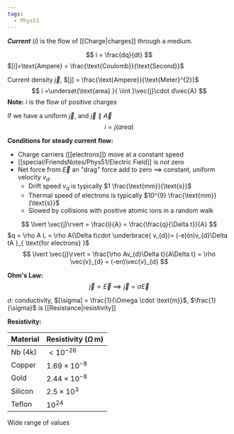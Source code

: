```yaml
---
tags:
  - Phys51
---
```

***Current*** ($i$) is the flow of [[Charge|charges]] through a medium.

$$
i = \frac{dq}{dt}
$$
$[i]=\text{Ampere} = \frac{\text{Coulomb}}{\text{Second}}$


Current density $\vec{j}$, $[j] = \frac{\text{Ampere}}{\text{Meter}^{2}}$
$$
i =\underset{\text{area}  }{ \iint }\vec{j}\cdot d\vec{A}
$$
**Note:** $i$ is the flow of positive charges


If we have a uniform $\vec{j}$, and $\vec{j} \parallel \vec{A}$
$$
i = j(area)
$$




**Conditions for steady current flow:**
- Charge carriers ([[electrons]]) move at a constant speed
- [[special/FriendsNotes/Phys51/Electric Field]] is *not* zero
- Net force from $\vec{E}$ an "drag" force add to zero $\implies$ constant, uniform velocity $v_{d}$.
	- Drift speed $v_{d}$ is typically $1 \frac{\text{mm}}{\text{s}}$
	- Thermal speed of electrons is typically $10^{9} \frac{\text{mm}}{\text{s}}$
	- Slowed by collisions with positive atomic ions in a random walk



$$
\lvert \vec{j}\rvert = \frac{i}{A} = \frac{\frac{q}{\Delta t}}{A}
$$
$q = \rho A L = \rho  A(\Delta t\cdot \underbrace{ v_{d})= (-e)(n)v_{d}\Delta tA }_{ \text{for electrons} }$
$$
\lvert \vec{j}\rvert = \frac{\rho Av_{d}\Delta t}{A\Delta t} = \rho \vec{v}_{d} = (-en)\vec{v}_{d}
$$

**Ohm's Law:**
$$
\vec{j} \propto \vec{E} \implies \vec{j} = \sigma \vec{E}
$$

$\sigma:$ conductivity, $[\sigma] = \frac{1}{\Omega \cdot \text{m}}$, $\frac{1}{\sigma}$ is [[Resistance|resistivity]]




**Resistivity:**

| Material | Resistivity ($\Omega\,\text{m}$) |
| -------- | -------------------------------- |
| Nb (4k)  | $<10 ^{-26}$                     |
| Copper   | $1.69\times 10^{-8}$             |
| Gold     | $2.44 \times 10^{-8}$            |
| Silicon  | $2.5 \times 10^{3}$              |
| Teflon   | $10^{24}$                        |
Wide range of values